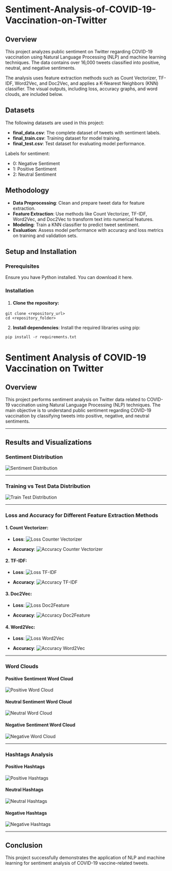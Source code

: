 # Sentiment-Analysis-of-COVID-19-Vaccination-on-Twitter

## Overview
This project analyzes public sentiment on Twitter regarding COVID-19 vaccination using Natural Language Processing (NLP) and machine learning techniques. The data contains over 16,000 tweets classified into positive, neutral, and negative sentiments.

The analysis uses feature extraction methods such as Count Vectorizer, TF-IDF, Word2Vec, and Doc2Vec, and applies a K-Nearest Neighbors (KNN) classifier. The visual outputs, including loss, accuracy graphs, and word clouds, are included below.

## Datasets
The following datasets are used in this project:
- **final_data.csv**: The complete dataset of tweets with sentiment labels.
- **final_train.csv**: Training dataset for model training.
- **final_test.csv**: Test dataset for evaluating model performance.

Labels for sentiment:
- 0: Negative Sentiment
- 1: Positive Sentiment
- 2: Neutral Sentiment

## Methodology
- **Data Preprocessing**: Clean and prepare tweet data for feature extraction.
- **Feature Extraction**: Use methods like Count Vectorizer, TF-IDF, Word2Vec, and Doc2Vec to transform text into numerical features.
- **Modeling**: Train a KNN classifier to predict tweet sentiment.
- **Evaluation**: Assess model performance with accuracy and loss metrics on training and validation sets.

## Setup and Installation
### Prerequisites
Ensure you have Python installed. You can download it here.

### Installation
1. #### Clone the repository:
```
git clone <repository_url>
cd <repository_folder>
```
2. **Install dependencies**: Install the required libraries using pip:
```
pip install -r requirements.txt
```

# Sentiment Analysis of COVID-19 Vaccination on Twitter

## Overview

This project performs sentiment analysis on Twitter data related to COVID-19 vaccination using Natural Language Processing (NLP) techniques. The main objective is to understand public sentiment regarding COVID-19 vaccination by classifying tweets into positive, negative, and neutral sentiments.

---

## Results and Visualizations

### Sentiment Distribution

![Sentiment Distribution](./output/Sentiment_Distribution.png)

---

### Training vs Test Data Distribution

![Train Test Distribution](./output/Train_Test_Distribution.png)

---

### Loss and Accuracy for Different Feature Extraction Methods

#### 1. **Count Vectorizer**:

- **Loss**:
  ![Loss Counter Vectorizer](./output/Loss_CounterVectorizer.png)

- **Accuracy**:
  ![Accuracy Counter Vectorizer](./output/Classifier_Accuracy_CounterVectorizer.png)

#### 2. **TF-IDF**:

- **Loss**:
  ![Loss TF-IDF](./output/Loss_TF_IDF.png)

- **Accuracy**:
  ![Accuracy TF-IDF](./output/Classifier_Accuracy_TF_IDF.png)

#### 3. **Doc2Vec**:

- **Loss**:
  ![Loss Doc2Feature](./output/Loss_Doc2Feature.png)

- **Accuracy**:
  ![Accuracy Doc2Feature](./output/Classifier_Accuracy_Doc2Feature.png)

#### 4. **Word2Vec**:

- **Loss**:
  ![Loss Word2Vec](./output/Loss_Word2Vec.png)

- **Accuracy**:
  ![Accuracy Word2Vec](./output/Classifier_Accuracy_Word2Vec.png)

---

### Word Clouds

#### Positive Sentiment Word Cloud

![Positive Word Cloud](./output/Positive_Word_Clouds.png)

#### Neutral Sentiment Word Cloud

![Neutral Word Cloud](./output/Neutral_Word_Clouds.png)

#### Negative Sentiment Word Cloud

![Negative Word Cloud](./output/Negative_Word_Clouds.png)

---

### Hashtags Analysis

#### Positive Hashtags

![Positive Hashtags](./output/Positive_Word_Hashtags.png)

#### Neutral Hashtags

![Neutral Hashtags](./output/Neutral_Word_Hashtags.png)

#### Negative Hashtags

![Negative Hashtags](./output/Negative_Word_Hashtags.png)

---

## Conclusion

This project successfully demonstrates the application of NLP and machine learning for sentiment analysis of COVID-19 vaccine-related tweets.

